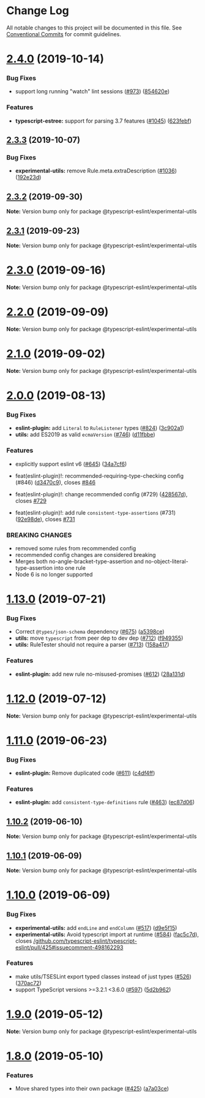 # Change Log

All notable changes to this project will be documented in this file.
See [Conventional Commits](https://conventionalcommits.org) for commit guidelines.

# [2.4.0](https://github.com/typescript-eslint/typescript-eslint/compare/v2.3.3...v2.4.0) (2019-10-14)


### Bug Fixes

* support long running "watch" lint sessions ([#973](https://github.com/typescript-eslint/typescript-eslint/issues/973)) ([854620e](https://github.com/typescript-eslint/typescript-eslint/commit/854620e))


### Features

* **typescript-estree:** support for parsing 3.7 features ([#1045](https://github.com/typescript-eslint/typescript-eslint/issues/1045)) ([623febf](https://github.com/typescript-eslint/typescript-eslint/commit/623febf))





## [2.3.3](https://github.com/typescript-eslint/typescript-eslint/compare/v2.3.2...v2.3.3) (2019-10-07)


### Bug Fixes

* **experimental-utils:** remove Rule.meta.extraDescription ([#1036](https://github.com/typescript-eslint/typescript-eslint/issues/1036)) ([192e23d](https://github.com/typescript-eslint/typescript-eslint/commit/192e23d))





## [2.3.2](https://github.com/typescript-eslint/typescript-eslint/compare/v2.3.1...v2.3.2) (2019-09-30)

**Note:** Version bump only for package @typescript-eslint/experimental-utils





## [2.3.1](https://github.com/typescript-eslint/typescript-eslint/compare/v2.3.0...v2.3.1) (2019-09-23)

**Note:** Version bump only for package @typescript-eslint/experimental-utils





# [2.3.0](https://github.com/typescript-eslint/typescript-eslint/compare/v2.2.0...v2.3.0) (2019-09-16)

**Note:** Version bump only for package @typescript-eslint/experimental-utils





# [2.2.0](https://github.com/typescript-eslint/typescript-eslint/compare/v2.1.0...v2.2.0) (2019-09-09)

**Note:** Version bump only for package @typescript-eslint/experimental-utils





# [2.1.0](https://github.com/typescript-eslint/typescript-eslint/compare/v2.0.0...v2.1.0) (2019-09-02)

**Note:** Version bump only for package @typescript-eslint/experimental-utils





# [2.0.0](https://github.com/typescript-eslint/typescript-eslint/compare/v1.13.0...v2.0.0) (2019-08-13)


### Bug Fixes

* **eslint-plugin:** add `Literal` to `RuleListener` types ([#824](https://github.com/typescript-eslint/typescript-eslint/issues/824)) ([3c902a1](https://github.com/typescript-eslint/typescript-eslint/commit/3c902a1))
* **utils:** add ES2019 as valid `ecmaVersion` ([#746](https://github.com/typescript-eslint/typescript-eslint/issues/746)) ([d11fbbe](https://github.com/typescript-eslint/typescript-eslint/commit/d11fbbe))


### Features

* explicitly support eslint v6 ([#645](https://github.com/typescript-eslint/typescript-eslint/issues/645)) ([34a7cf6](https://github.com/typescript-eslint/typescript-eslint/commit/34a7cf6))


* feat(eslint-plugin)!: recommended-requiring-type-checking config (#846) ([d3470c9](https://github.com/typescript-eslint/typescript-eslint/commit/d3470c9)), closes [#846](https://github.com/typescript-eslint/typescript-eslint/issues/846)
* feat(eslint-plugin)!: change recommended config (#729) ([428567d](https://github.com/typescript-eslint/typescript-eslint/commit/428567d)), closes [#729](https://github.com/typescript-eslint/typescript-eslint/issues/729)
* feat(eslint-plugin)!: add rule `consistent-type-assertions` (#731) ([92e98de](https://github.com/typescript-eslint/typescript-eslint/commit/92e98de)), closes [#731](https://github.com/typescript-eslint/typescript-eslint/issues/731)


### BREAKING CHANGES

* removed some rules from recommended config
* recommended config changes are considered breaking
* Merges both no-angle-bracket-type-assertion and no-object-literal-type-assertion into one rule
* Node 6 is no longer supported





# [1.13.0](https://github.com/typescript-eslint/typescript-eslint/compare/v1.12.0...v1.13.0) (2019-07-21)


### Bug Fixes

* Correct `@types/json-schema` dependency ([#675](https://github.com/typescript-eslint/typescript-eslint/issues/675)) ([a5398ce](https://github.com/typescript-eslint/typescript-eslint/commit/a5398ce))
* **utils:** move `typescript` from peer dep to dev dep ([#712](https://github.com/typescript-eslint/typescript-eslint/issues/712)) ([f949355](https://github.com/typescript-eslint/typescript-eslint/commit/f949355))
* **utils:** RuleTester should not require a parser ([#713](https://github.com/typescript-eslint/typescript-eslint/issues/713)) ([158a417](https://github.com/typescript-eslint/typescript-eslint/commit/158a417))


### Features

* **eslint-plugin:** add new rule no-misused-promises ([#612](https://github.com/typescript-eslint/typescript-eslint/issues/612)) ([28a131d](https://github.com/typescript-eslint/typescript-eslint/commit/28a131d))





# [1.12.0](https://github.com/typescript-eslint/typescript-eslint/compare/v1.11.0...v1.12.0) (2019-07-12)

**Note:** Version bump only for package @typescript-eslint/experimental-utils





# [1.11.0](https://github.com/typescript-eslint/typescript-eslint/compare/v1.10.2...v1.11.0) (2019-06-23)


### Bug Fixes

* **eslint-plugin:** Remove duplicated code ([#611](https://github.com/typescript-eslint/typescript-eslint/issues/611)) ([c4df4ff](https://github.com/typescript-eslint/typescript-eslint/commit/c4df4ff))


### Features

* **eslint-plugin:** add `consistent-type-definitions` rule ([#463](https://github.com/typescript-eslint/typescript-eslint/issues/463)) ([ec87d06](https://github.com/typescript-eslint/typescript-eslint/commit/ec87d06))





## [1.10.2](https://github.com/typescript-eslint/typescript-eslint/compare/v1.10.1...v1.10.2) (2019-06-10)

**Note:** Version bump only for package @typescript-eslint/experimental-utils

## [1.10.1](https://github.com/typescript-eslint/typescript-eslint/compare/v1.10.0...v1.10.1) (2019-06-09)

**Note:** Version bump only for package @typescript-eslint/experimental-utils

# [1.10.0](https://github.com/typescript-eslint/typescript-eslint/compare/v1.9.0...v1.10.0) (2019-06-09)

### Bug Fixes

- **experimental-utils:** add `endLine` and `endColumn` ([#517](https://github.com/typescript-eslint/typescript-eslint/issues/517)) ([d9e5f15](https://github.com/typescript-eslint/typescript-eslint/commit/d9e5f15))
- **experimental-utils:** Avoid typescript import at runtime ([#584](https://github.com/typescript-eslint/typescript-eslint/issues/584)) ([fac5c7d](https://github.com/typescript-eslint/typescript-eslint/commit/fac5c7d)), closes [/github.com/typescript-eslint/typescript-eslint/pull/425#issuecomment-498162293](https://github.com//github.com/typescript-eslint/typescript-eslint/pull/425/issues/issuecomment-498162293)

### Features

- make utils/TSESLint export typed classes instead of just types ([#526](https://github.com/typescript-eslint/typescript-eslint/issues/526)) ([370ac72](https://github.com/typescript-eslint/typescript-eslint/commit/370ac72))
- support TypeScript versions >=3.2.1 <3.6.0 ([#597](https://github.com/typescript-eslint/typescript-eslint/issues/597)) ([5d2b962](https://github.com/typescript-eslint/typescript-eslint/commit/5d2b962))

# [1.9.0](https://github.com/typescript-eslint/typescript-eslint/compare/v1.8.0...v1.9.0) (2019-05-12)

**Note:** Version bump only for package @typescript-eslint/experimental-utils

# [1.8.0](https://github.com/typescript-eslint/typescript-eslint/compare/v1.7.0...v1.8.0) (2019-05-10)

### Features

- Move shared types into their own package ([#425](https://github.com/typescript-eslint/typescript-eslint/issues/425)) ([a7a03ce](https://github.com/typescript-eslint/typescript-eslint/commit/a7a03ce))
